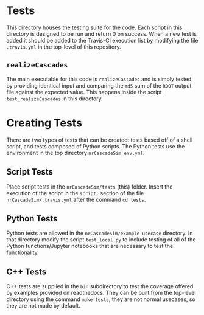 # Tests

This directory houses the testing suite for the code. Each script in this directory is designed to
be run and return 0 on success. When a new test is added it should be added to the Travis-CI
execution list by modifying the file `.travis.yml` in the top-level of this repository.

## `realizeCascades`

The main executable for this code is `realizeCascades` and is simply tested by providing identical
input and comparing the `md5` sum of the `ROOT` output file against the expected value. This
happens inside the script `test_realizeCascades` in this directory.    

# Creating Tests

There are two types of tests that can be created: tests based off of a shell script, and tests
composed of Python scripts. The Python tests use the environment in the top directory
`nrCascadeSim_env.yml`. 

## Script Tests

Place script tests in the `nrCascadeSim/tests` (this) folder. Insert the execution of
the script in the `script:` section of the file `nrCascadeSim/.travis.yml`
after the command `cd tests`.

## Python Tests

Python tests are allowed in the `nrCascadeSim/example-usecase` directory. In
that directory modify the script `test_local.py` to include testing of all of
the Python functions/Jupyter notebooks that are necessary to test the
functionality.  

## C++ Tests

C++ tests are supplied in the `bin` subdirectory 
to test the coverage offered by examples provided on readthedocs.
They can be built from the top-level directory using the command `make tests`;
they are not normal usecases, so they are not made by default.
